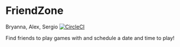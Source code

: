 # FriendZone
Bryanna, Alex, Sergio
[![CircleCI](https://circleci.com/gh/APonce24/SecretProject.svg?style=svg)](https://circleci.com/gh/APonce24/SecretProject)

Find friends to play games with and schedule a date and time to play!
